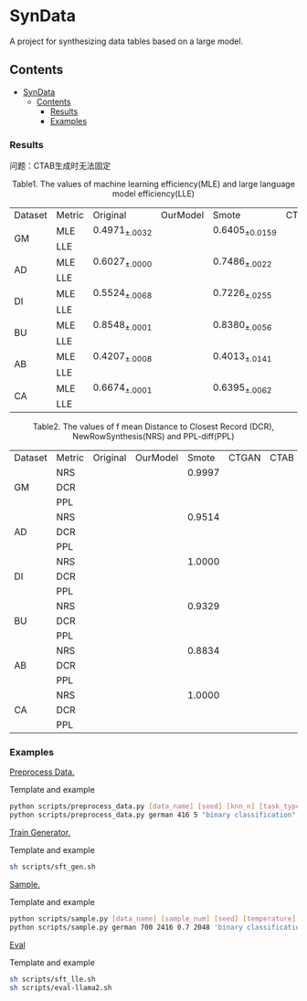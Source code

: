 # SynData

A project for synthesizing data tables based on a large model.

## Contents

- [SynData](#syndata)
  - [Contents](#contents)
    - [Results](#results)
    - [Examples](#examples)


### Results
问题：CTAB生成时无法固定
<center>Table1. The values of machine learning efficiency(MLE) and large language model efficiency(LLE)</center>

<table>

  <tr>
  <td>Dataset</td>
  <td>Metric</td>
  <td>Original</td>
  <td>OurModel</td>
  <td>Smote</td>
  <td>CTGAN</td>
  <td>CTAB</td>
  <td>TabDDPM</td>
  <td>TABSYN</td>
  <td>REaLTabFormer</td>
  




  </tr>

  <tr>
    <td rowspan="2">GM</td>
    <td>MLE</td>
    <td>0.4971<sub>±.0032</sub></td>
    <td></td>
    <td>0.6405<sub>±0.0159</sub></td>
    <td></td>
    <td>0.5552<sub>±.0521</sub></td>
    <td></td>
    <td></td>
    <td></td>
  </tr>
  <tr>
    <td>LLE</td>
    <td></td>
    <td></td>
    <td></td>
    <td></td>
    <td></td>
    <td></td>
    <td></td>
    <td></td>
  </tr>

  <tr>
    <td rowspan="2">AD</td>
    <td>MLE</td>
    <td>0.6027<sub>±.0000</sub></td>
    <td></td>
    <td>0.7486<sub>±.0022</sub></td>
    <td></td>
    <td>0.7325<sub>±.0049</sub></td>
    <td></td>
    <td></td>
    <td></td>
    
  </tr>
  <tr>
    <td>LLE</td>
    <td></td>
    <td></td>
    <td></td>
    <td></td>
    <td></td>
    <td></td>
    <td></td>
    <td></td>
  </tr>

  <tr>
    <td rowspan="2">DI</td>
    <td>MLE</td>
    <td>0.5524<sub>±.0068</sub></td>
    <td></td>
    <td>0.7226<sub>±.0255</sub></td>
    <td></td>
    <td>0.6632<sub>±.0317</sub></td>
    <td></td>
    <td></td>
    <td></td>
    

  </tr>
  <tr>
    <td>LLE</td>
    <td></td>
    <td></td>
    <td></td>
    <td></td>
    <td></td>
    <td></td>
    <td></td>
    <td></td>

  <tr>
    <td rowspan="2">BU</td>
    <td>MLE</td>
    <td>0.8548<sub>±.0001</sub></td>
    <td></td>
    <td>0.8380<sub>±.0056</sub></td>
    <td></td>
    <td>0.7934<sub>±.0064</sub></td>
    <td></td>
    <td></td>
    <td></td>
    
  </tr>
  <tr>
    <td>LLE</td>
    <td></td>
    <td></td>
    <td></td>
    <td></td>
    <td></td>
    <td></td>
    <td></td>
    <td></td>
  </tr>

  <tr>
    <td rowspan="2">AB</td>
    <td>MLE</td>
    <td>0.4207<sub>±.0008</sub></td>
    <td></td>
    <td>0.4013<sub>±.0141</sub></td>
    <td></td>
    <td>0.2153<sub>±.0730</sub></td>
    <td></td>
    <td></td>
    <td></td>
    

  </tr>
  <tr>
    <td>LLE</td>
    <td></td>
    <td></td>
    <td></td>
    <td></td>
    <td></td>
    <td></td>
    <td></td>
    <td></td>

  <tr>
    <td rowspan="2">CA</td>
    <td>MLE</td>
    <td>0.6674<sub>±.0001</sub></td>
    <td></td>
    <td>0.6395<sub>±.0062</sub></sub></td>
    <td></td>
    <td></td>
    <td></td>
    <td></td>
    <td></td>
    
  </tr>
  <tr>
    <td>LLE</td>
    <td></td>
    <td></td>
    <td></td>
    <td></td>
    <td></td>
    <td></td>
    <td></td>
    <td></td>
</table>


<center>Table2. The values of f mean Distance to Closest Record
(DCR), NewRowSynthesis(NRS) and PPL-diff(PPL)</center>

<table>

  <tr>
  <td>Dataset</td>
  <td>Metric</td>
  <td>Original</td>
  <td>OurModel</td>
  <td>Smote</td>
  <td>CTGAN</td>
  <td>CTAB</td>
  <td>TabDDPM</td>
  <td>TABSYN</td>
  <td>REaLTabFormer</td>
  
  </tr>

  <tr>
    <td rowspan="3">GM</td>
    <td>NRS</td>
    <td></td>
    <td></td>
    <td>0.9997</td>
    <td></td>
    <td></td>
    <td></td>
    <td></td>
    <td></td>
  </tr>
  <tr>
    <td>DCR</td>
    <td></td>
    <td></td>
    <td></td>
    <td></td>
    <td></td>
    <td></td>
    <td></td>
    <td></td>
  </tr>
    <tr>
    <td>PPL</td>
    <td></td>
    <td></td>
    <td></td>
    <td></td>
    <td></td>
    <td></td>
    <td></td>
    <td></td>
  </tr>

  <tr>
    <td rowspan="3">AD</td>
    <td>NRS</td>
    <td></td>
    <td></td>
    <td>0.9514</td>
    <td></td>
    <td></td>
    <td></td>
    <td></td>
    <td></td>
  </tr>
  <tr>
    <td>DCR</td>
    <td></td>
    <td></td>
    <td></td>
    <td></td>
    <td></td>
    <td></td>
    <td></td>
    <td></td>
  </tr>
    <tr>
    <td>PPL</td>
    <td></td>
    <td></td>
    <td></td>
    <td></td>
    <td></td>
    <td></td>
    <td></td>
    <td></td>
  </tr>
  <tr>
    <td rowspan="3">DI</td>
    <td>NRS</td>
    <td></td>
    <td></td>
    <td>1.0000</td>
    <td></td>
    <td></td>
    <td></td>
    <td></td>
    <td></td>
  </tr>
  <tr>
    <td>DCR</td>
    <td></td>
    <td></td>
    <td></td>
    <td></td>
    <td></td>
    <td></td>
    <td></td>
    <td></td>
  </tr>
    <tr>
    <td>PPL</td>
    <td></td>
    <td></td>
    <td></td>
    <td></td>
    <td></td>
    <td></td>
    <td></td>
    <td></td>
  </tr>

  <tr>
    <td rowspan="3">BU</td>
    <td>NRS</td>
    <td></td>
    <td></td>
    <td>0.9329</td>
    <td></td>
    <td></td>
    <td></td>
    <td></td>
    <td></td>
  </tr>
  <tr>
    <td>DCR</td>
    <td></td>
    <td></td>
    <td></td>
    <td></td>
    <td></td>
    <td></td>
    <td></td>
    <td></td>
  </tr>
    <tr>
    <td>PPL</td>
    <td></td>
    <td></td>
    <td></td>
    <td></td>
    <td></td>
    <td></td>
    <td></td>
    <td></td>
  </tr>

  <tr>
    <td rowspan="3">AB</td>
    <td>NRS</td>
    <td></td>
    <td></td>
    <td> 0.8834</td>
    <td></td>
    <td></td>
    <td></td>
    <td></td>
    <td></td>
  </tr>
  <tr>
    <td>DCR</td>
    <td></td>
    <td></td>
    <td></td>
    <td></td>
    <td></td>
    <td></td>
    <td></td>
    <td></td>
  </tr>
    <tr>
    <td>PPL</td>
    <td></td>
    <td></td>
    <td></td>
    <td></td>
    <td></td>
    <td></td>
    <td></td>
    <td></td>
  </tr>

  <tr>
    <td rowspan="3">CA</td>
    <td>NRS</td>
    <td></td>
    <td></td>
    <td>1.0000</td>
    <td></td>
    <td></td>
    <td></td>
    <td></td>
    <td></td>
  </tr>
  <tr>
    <td>DCR</td>
    <td></td>
    <td></td>
    <td></td>
    <td></td>
    <td></td>
    <td></td>
    <td></td>
    <td></td>
  </tr>
    <tr>
    <td>PPL</td>
    <td></td>
    <td></td>
    <td></td>
    <td></td>
    <td></td>
    <td></td>
    <td></td>
    <td></td>
  </tr>
</table>


### Examples

<ins>Preprocess Data.</ins>

Template and example

```bash
python scripts/preprocess_data.py [data_name] [seed] [knn_n] [task_type] [des] [re_format] [sample_num]
python scripts/preprocess_data.py german 416 5 "binary classification" "user credit scores" dict 700
```

<ins>Train Generator.</ins>

Template and example

```bash
sh scripts/sft_gen.sh
```

<ins>Sample.</ins>

Template and example

```bash
python scripts/sample.py [data_name] [sample_num] [seed] [temperature] [max_length] [task_type] [device]
python scripts/sample.py german 700 2416 0.7 2048 'binary classification' 'cuda:0'
```

<ins>Eval</ins>

Template and example

```bash
sh scripts/sft_lle.sh
sh scripts/eval-llama2.sh
```
